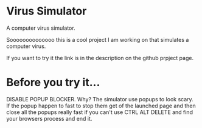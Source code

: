 # Virus Simulator
A computer virus simulator.

Soooooooooooooo this is a cool project I am working on that simulates a computer virus.

If you want to try it the link is in the description on the github prpject page.

# Before you try it...

DISABLE POPUP BLOCKER. 
Why? The simulator use popups to look scary.
If the popup happen to fast to stop them get of the launched page and then close all the popups really fast if you can't use CTRL ALT DELETE and find your browsers process and end it.
